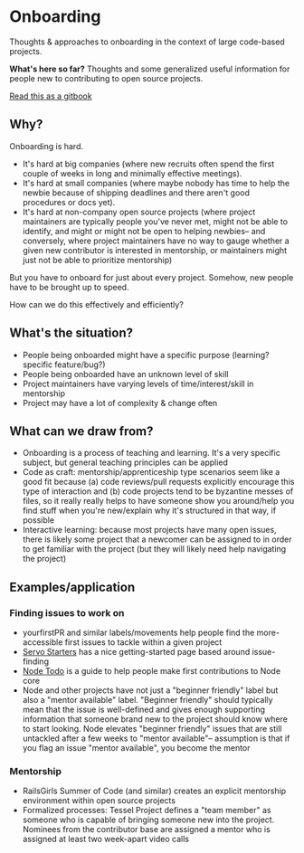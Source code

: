 # Onboarding

Thoughts &amp; approaches to onboarding in the context of large code-based projects.

**What's here so far?** Thoughts and some generalized useful information for people new to contributing to open source projects.

[Read this as a gitbook](https://frijol.gitbooks.io/open-source-onboarding/content/)

## Why?
Onboarding is hard.

* It's hard at big companies (where new recruits often spend the first couple of weeks in long and minimally effective meetings).
* It's hard at small companies (where maybe nobody has time to help the newbie because of shipping deadlines and there aren't good procedures or docs yet).
* It's hard at non-company open source projects (where project maintainers are typically people you've never met, might not be able to identify, and might or might not be open to helping newbies– and conversely, where project maintainers have no way to gauge whether a given new contributor is interested in mentorship, or maintainers might just not be able to prioritize mentorship)

But you have to onboard for just about every project. Somehow, new people have to be brought up to speed.

How can we do this effectively and efficiently?

## What's the situation?

* People being onboarded might have a specific purpose (learning? specific feature/bug?)
* People being onboarded have an unknown level of skill
* Project maintainers have varying levels of time/interest/skill in mentorship
* Project may have a lot of complexity & change often

## What can we draw from?

* Onboarding is a process of teaching and learning. It's a very specific subject, but general teaching principles can be applied
* Code as craft: mentorship/apprenticeship type scenarios seem like a good fit because (a) code reviews/pull requests explicitly encourage this type of interaction and (b) code projects tend to be byzantine messes of files, so it really really helps to have someone show you around/help you find stuff when you're new/explain why it's structured in that way, if possible
* Interactive learning: because most projects have many open issues, there is likely some project that a newcomer can be assigned to in order to get familiar with the project (but they will likely need help navigating the project)

## Examples/application

### Finding issues to work on
* yourfirstPR and similar labels/movements help people find the more-accessible first issues to tackle within a given project
* [Servo Starters](https://starters.servo.org/) has a nice getting-started page based around issue-finding
* [Node Todo](http://nodetodo.org/) is a guide to help people make first contributions to Node core
* Node and other projects have not just a "beginner friendly" label but also a "mentor available" label. "Beginner friendly" should typically mean that the issue is well-defined and gives enough supporting information that someone brand new to the project should know where to start looking. Node elevates "beginner friendly" issues that are still untackled after a few weeks to "mentor available"– assumption is that if you flag an issue "mentor available", you become the mentor

### Mentorship
* RailsGirls Summer of Code (and similar) creates an explicit mentorship environment within open source projects
* Formalized processes: Tessel Project defines a "team member" as someone who is capable of bringing someone new into the project. Nominees from the contributor base are assigned a mentor who is assigned at least two week-apart video calls
